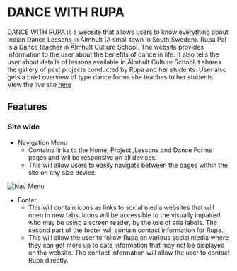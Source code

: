 # DANCE WITH RUPA

DANCE WITH RUPA is a website that allows users to know everything about Indian Dance Lessons in Älmhult (A small town in South Sweden). Rupa Pal is a Dance teacher in Älmhult Culture School. The website provides information to the user about the benefits of dance in life. It also tells the user about details of lessons available in Älmhult Culture School.It shares the gallery of past projects conducted by Rupa and her students. User also gets a brief overview of type dance forms she teaches to her students. View the live site [here]()

## Features 

### Site wide
* Navigation Menu
    * Contains links to the Home, Project ,Lessons and Dance Forms pages and will be responsive on all devices.
    * This will allow users to easily navigate between the pages within the site on any size device. 

![Nav Menu](docs/readme_images/navigation_menu.JPG)
* Footer
    * This will contain icons as links to social media websites that will open in new tabs. Icons will be accessible to the visually impaired who may be using a screen reader, by the use of aria labels. The second part of the footer will contain contact information for Rupa.
    * This will allow the user to follow Rupa on various social media where they can get more up to date information that may not be displayed on the website. The contact information will allow the user to contact Rupa directly.





